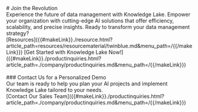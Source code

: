 <div class="product-cta twinblue" markdown="1">
# Join the Revolution
<br/>
Experience the future of data management with Knowledge Lake. Empower your organization with cutting-edge AI solutions that offer efficiency, scalability, and precise insights.
Ready to transform your data management strategy?
<br/>
<div class="cta-buttons" markdown="1">
[Resources]({{#makeLink}}./resource.html?article_path=resources/resourcematerial/twinblue.md&menu_path=/{{/makeLink}})
[Get Started with Knowledge Lake Now!]({{#makeLink}}./productinquiries.html?article_path=./company/productinquiries.md&menu_path=/{{/makeLink}})
</div>
<br/>
### Contact Us for a Personalized Demo
<br/>
Our team is ready to help you plan your AI projects and implement Knowledge Lake tailored to your needs. 
<br/>
[Contact Our Sales Team]({{#makeLink}}./productinquiries.html?article_path=./company/productinquiries.md&menu_path=/{{/makeLink}})
</div>

